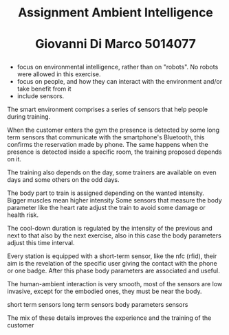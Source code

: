 # <p align=center>Assignment Ambient Intelligence </p>
# <p align=center>Giovanni Di Marco 5014077 </p>

- focus on environmental intelligence, rather than on "robots". No robots were allowed in this exercise.
- focus on people, and how they can interact with the environment and/or take benefit from it
- include sensors.



The smart environment comprises a series of sensors that help people during training.

When the customer enters the gym the presence is detected by some long term sensors that communicate with the smartphone's Bluetooth, this confirms the reservation made by phone. The same happens when the presence is detected inside a specific room, the training proposed depends on it.

The training also depends on the day, some trainers are available on even days and some others on the odd days.

The body part to train is assigned depending on the wanted intensity. Bigger muscles mean higher intensity Some sensors that measure the body parameter like the heart rate adjust the train to avoid some damage or health risk.

The cool-down duration is regulated by the intensity of the previous and next to that also by the next exercise, also in this case the body parameters adjust this time interval. 

Every station is equipped with a short-term sensor, like the nfc (rfid), their aim is the revelation of the specific user giving the contact with the phone or one badge. After this phase body parameters are associated and useful.

The human-ambient interaction is very smooth, most of the sensors are low invasive, except for the embodied ones, they must be near the body.


short term sensors
long term sensors
body parameters sensors



The mix of these details improves the experience and the training of the customer









